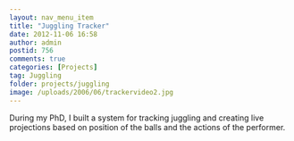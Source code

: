 ```yaml
---
layout: nav_menu_item
title: "Juggling Tracker"
date: 2012-11-06 16:58
author: admin
postid: 756
comments: true
categories: [Projects]
tag: Juggling
folder: projects/juggling
image: /uploads/2006/06/trackervideo2.jpg
---
```

During my PhD, I built a system for tracking juggling and creating live projections based on position of the balls and the actions of the performer.
